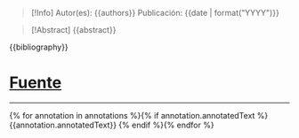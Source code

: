 >[!Info]
Autor(es): {{authors}}
Publicación: {{date | format("YYYY")}}

>[!Abstract]
>{{abstract}}

{{bibliography}}
# [Fuente]({{url}})
---
{% for annotation in annotations %}{% if annotation.annotatedText %}
	{{annotation.annotatedText}}
{% endif %}{% endfor %}
